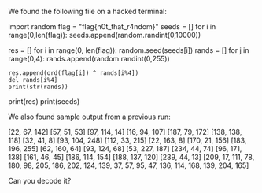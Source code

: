 

We found the following file on a hacked terminal:

import random
flag = "flag{n0t_that_r4ndom}"
seeds = []
for i in range(0,len(flag)):
    seeds.append(random.randint(0,10000))

res = []
for i in range(0, len(flag)):
    random.seed(seeds[i])
    rands = []
    for j in range(0,4):
        rands.append(random.randint(0,255))

    res.append(ord(flag[i]) ^ rands[i%4])
    del rands[i%4]
    print(str(rands))

print(res)
print(seeds)

We also found sample output from a previous run:

[22, 67, 142]
[57, 51, 53]
[97, 114, 14]
[16, 94, 107]
[187, 79, 172]
[138, 138, 118]
[32, 41, 8]
[93, 104, 248]
[112, 33, 215]
[22, 163, 8]
[170, 21, 156]
[183, 196, 255]
[62, 160, 64]
[93, 124, 68]
[53, 227, 187]
[234, 44, 74]
[96, 171, 138]
[161, 46, 45]
[186, 114, 154]
[188, 137, 120]
[239, 44, 13]
[209, 17, 111, 78, 180, 98, 205, 186, 202, 124, 139, 37, 57, 95, 47, 136, 114, 168, 139, 204, 165]

Can you decode it?

